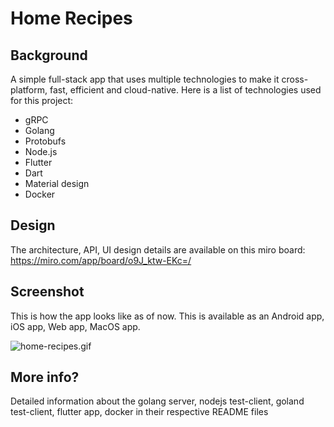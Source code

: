 # Home Recipes

## Background
A simple full-stack app that uses multiple technologies to make it cross-platform, fast, efficient and cloud-native. Here is a list of technologies used for this project:
* gRPC
* Golang
* Protobufs 
* Node.js
* Flutter
* Dart
* Material design
* Docker

## Design
The architecture, API, UI design details are available on this miro board: https://miro.com/app/board/o9J_ktw-EKc=/

## Screenshot
This is how the app looks like as of now. This is available as an Android app, iOS app, Web app, MacOS app.

![home-recipes.gif](home-recipes.gif)

## More info?
Detailed information about the golang server, nodejs test-client, goland test-client, flutter app, docker in their respective README files


